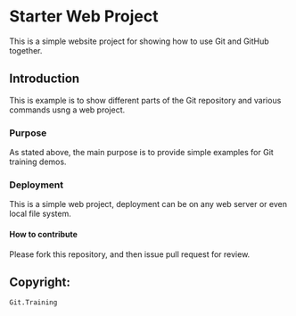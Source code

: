 # Starter Web Project

This is a simple website project for showing how to use Git and GitHub together.

## Introduction

This is example is to show different parts of the Git repository and various commands usng a web project.

### Purpose

As stated above, the main purpose is to provide simple examples for Git training demos.

### Deployment

This is a simple web project, deployment can be on any web server or even local file system.

#### How to contribute

Please fork this repository, and then issue pull request for review.

## Copyright:

    Git.Training
